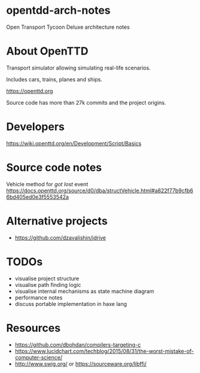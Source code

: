 # opentdd-arch-notes

Open Transport Tycoon Deluxe architecture notes

# About OpenTTD

Transport simulator allowing simulating real-life scenarios.

Includes cars, trains, planes and ships.

https://openttd.org

Source code has more than 27k commits and the project origins.

# Developers

https://wiki.openttd.org/en/Development/Script/Basics

# Source code notes

Vehicle method for _got lost_ event  
https://docs.openttd.org/source/d0/dba/structVehicle.html#a822f77b9cfb66bd405ed0e3f5553542a

# Alternative projects

* https://github.com/dzavalishin/jdrive

# TODOs

  * visualise project structure
  * visualise path finding logic
  * visualise internal mechanisms as state machine diagram
  * performance notes
  * discuss portable implementation in haxe lang
  
# Resources

  * https://github.com/dbohdan/compilers-targeting-c
  * https://www.lucidchart.com/techblog/2015/08/31/the-worst-mistake-of-computer-science/
  * http://www.swig.org/ or https://sourceware.org/libffi/
